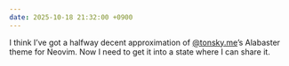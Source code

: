 ```yaml
---
date: 2025-10-18 21:32:00 +0900
---
```


I think I’ve got a halfway decent approximation of [@tonsky.me](https://bsky.app/profile/tonsky.me)’s Alabaster theme for Neovim. Now I need to get it into a state where I can share it.
